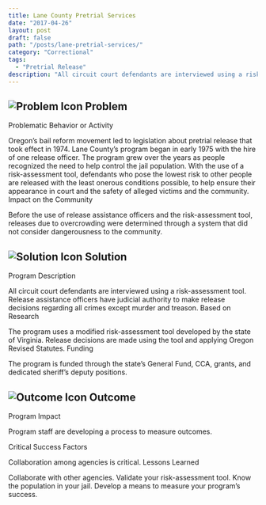 ```yaml
---
title: Lane County Pretrial Services
date: "2017-04-26"
layout: post
draft: false
path: "/posts/lane-pretrial-services/"
category: "Correctional"
tags:
  - "Pretrial Release"
description: "All circuit court defendants are interviewed using a risk-assessment tool. Release assistance officers have judicial authority to make release decisions regarding all crimes except murder and treason."
---
```

## ![Problem Icon](https://github.com/google/material-design-icons/raw/master/alert/1x_web/ic_error_outline_black_48dp.png "Problem") Problem

Problematic Behavior or Activity

Oregon’s bail reform movement led to legislation about pretrial release that took effect in 1974. Lane County’s program began in early 1975 with the hire of one release officer. The program grew over the years as people recognized the need to help control the jail population. With the use of a risk-assessment tool, defendants who pose the lowest risk to other people are released with the least onerous conditions possible, to help ensure their appearance in court and the safety of alleged victims and the community.
Impact on the Community

Before the use of release assistance officers and the risk-assessment tool, releases due to overcrowding were determined through a system that did not consider dangerousness to the community.
## ![Solution Icon](https://github.com/google/material-design-icons/raw/master/action/1x_web/ic_lightbulb_outline_black_48dp.png "Solution") Solution
Program Description

All circuit court defendants are interviewed using a risk-assessment tool. Release assistance officers have judicial authority to make release decisions regarding all crimes except murder and treason.
Based on Research

The program uses a modified risk-assessment tool developed by the state of Virginia. Release decisions are made using the tool and applying Oregon Revised Statutes.
Funding

The program is funded through the state’s General Fund, CCA, grants, and dedicated sheriff’s deputy positions.
## ![Outcome Icon](https://github.com/google/material-design-icons/raw/master/action/1x_web/ic_view_list_black_48dp.png "Outcome") Outcome

Program Impact

Program staff are developing a process to measure outcomes.

Critical Success Factors

Collaboration among agencies is critical.
Lessons Learned

Collaborate with other agencies. Validate your risk-assessment tool. Know the population in your jail. Develop a means to measure your program’s success.